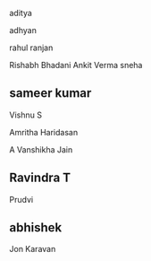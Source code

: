 
aditya

adhyan

rahul ranjan

Rishabh Bhadani
Ankit Verma
sneha

## sameer kumar

Vishnu S

Amritha Haridasan

A Vanshikha Jain

## Ravindra T

Prudvi

## abhishek

Jon Karavan
